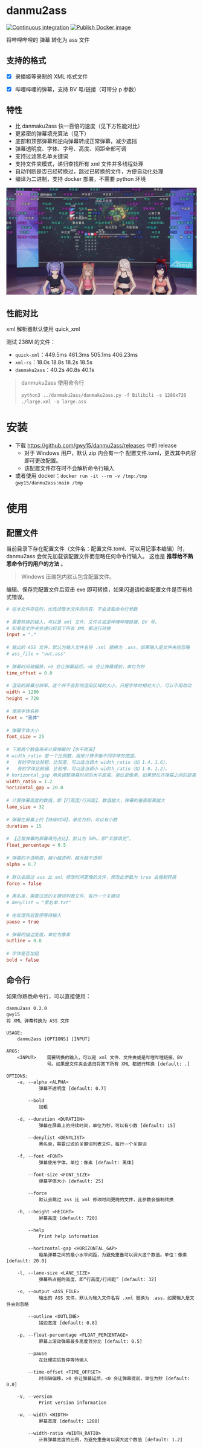 # danmu2ass
[![Continuous integration](https://github.com/gwy15/danmu2ass/actions/workflows/ci.yml/badge.svg)](https://github.com/gwy15/danmu2ass/actions/workflows/ci.yml)
[![Publish Docker image](https://github.com/gwy15/danmu2ass/actions/workflows/docker.yml/badge.svg)](https://github.com/gwy15/danmu2ass/actions/workflows/docker.yml)

将哔哩哔哩的 弹幕 转化为 ass 文件

## 支持的格式
- [x] 录播姬等录制的 XML 格式文件
- [x] 哔哩哔哩的弹幕，支持 BV 号/链接（可带分 p 参数）


## 特性
- 比 danmaku2ass 快一百倍的速度（见下方性能对比）
- 更紧密的弹幕填充算法（见下）
- 底部和顶部弹幕和逆向弹幕转成正常弹幕，减少遮挡
- 弹幕透明度、字体、字号、高度、间距全部可调
- 支持过滤黑名单关键词
- 支持文件夹模式，递归查找所有 xml 文件并多线程处理
- 自动判断是否已经转换过，跳过已转换的文件，方便自动化处理
- 编译为二进制，支持 docker 部署，不需要 python 环境

![填充算法示例](./resources/sample.png)

## 性能对比
xml 解析器默认使用 quick_xml

测试 238M 的文件：
- `quick-xml`：449.5ms 461.3ms 505.1ms 406.23ms
- `xml-rs`：18.0s 18.8s 18.2s 18.5s
- `danmaku2ass`：40.2s 40.8s 40.1s

> danmuku2ass 使用命令行
> 
> `python3 ../danmaku2ass/danmaku2ass.py -f Bilibili -s 1280x720 ./large.xml -o large.ass`

# 安装
- 下载 https://github.com/gwy15/danmu2ass/releases 中的 release
    - 对于 Windows 用户，默认 zip 内会有一个 配置文件.toml，更改其中内容即可更改配置。
    - 该配置文件存在时不会解析命令行输入
- 或者使用 docker：`docker run -it --rm -v /tmp:/tmp gwy15/danmu2ass:main /tmp`

# 使用
## 配置文件
当前目录下存在配置文件（文件名：配置文件.toml、可以用记事本编辑）时，
danmu2ass 会优先加载该配置文件而忽略任何命令行输入。
这也是 **推荐给不熟悉命令行的用户的方法** 。

> Windows 压缩包内默认包含配置文件。

编辑、保存完配置文件后双击 exe 即可转换，如果闪退请检查配置文件是否有格式错误。

```toml
# 在本文件存在时，优先读取本文件的内容，不会读取命令行参数

# 需要转换的输入，可以是 xml 文件、文件夹或是哔哩哔哩链接、BV 号。
# 如果是文件夹会递归将其下所有 XML 都进行转换
input = "."

# 输出的 ASS 文件，默认为输入文件名将 .xml 替换为 .ass，如果输入是文件夹则忽略
# ass_file = "out.ass"

# 弹幕时间轴偏移，>0 会让弹幕延后，<0 会让弹幕提前，单位为秒
time_offset = 0.0

# 渲染的屏幕分辨率，这个并不会影响渲染区域的大小，只是字体的相对大小，可以不用改动
width = 1280
height = 720

# 使用字体名称
font = "黑体"

# 弹幕字体大小
font_size = 25

# 下面两个数值用来计算弹幕的【水平距离】
# width_ratio 是一个比例数，用来计算平衡不同字体的宽度。
#   有的字体比较粗、比较宽，可以适当调大 width_ratio（如 1.4、1.6），
#   有的字体比较细、比较窄，可以适当调小 width_ratio（如 1.0、1.2）。
# horizontal_gap 用来调整弹幕时间的水平距离，单位是像素，如果想拉开弹幕之间的距离，可以调大 horizontal_gap
width_ratio = 1.2
horizontal_gap = 20.0

# 计算弹幕高度的数值，即【行高度/行间距】。数值越大，弹幕的垂直距离越大
lane_size = 32

# 弹幕在屏幕上的【持续时间】，单位为秒，可以有小数
duration = 15

# 【正常弹幕的屏幕填充占比】，默认为 50%，即“半屏填充”。
float_percentage = 0.5

# 弹幕的不透明度，越小越透明，越大越不透明
alpha = 0.7

# 默认会跳过 ass 比 xml 修改时间更晚的文件，修改此参数为 true 会强制转换
force = false

# 黑名单，需要过滤的关键词列表文件，每行一个关键词
# denylist = "黑名单.txt"

# 在处理完后暂停等待输入
pause = true

# 弹幕的描边宽度，单位为像素
outline = 0.8

# 字体是否加粗
bold = false
```

## 命令行
如果你熟悉命令行，可以直接使用：

```plaintext
danmu2ass 0.2.0
gwy15
将 XML 弹幕转换为 ASS 文件

USAGE:
    danmu2ass [OPTIONS] [INPUT]

ARGS:
    <INPUT>    需要转换的输入，可以是 xml 文件、文件夹或是哔哩哔哩链接、BV
               号。如果是文件夹会递归将其下所有 XML 都进行转换 [default: .]

OPTIONS:
    -a, --alpha <ALPHA>
            弹幕不透明度 [default: 0.7]

        --bold
            加粗

    -d, --duration <DURATION>
            弹幕在屏幕上的持续时间，单位为秒，可以有小数 [default: 15]

        --denylist <DENYLIST>
            黑名单，需要过滤的关键词列表文件，每行一个关键词

    -f, --font <FONT>
            弹幕使用字体。单位：像素 [default: 黑体]

        --font-size <FONT_SIZE>
            弹幕字体大小 [default: 25]

        --force
            默认会跳过 ass 比 xml 修改时间更晚的文件，此参数会强制转换

    -h, --height <HEIGHT>
            屏幕高度 [default: 720]

        --help
            Print help information

        --horizontal-gap <HORIZONTAL_GAP>
            每条弹幕之间的最小水平间距，为避免重叠可以调大这个数值。单位：像素 [default: 20.0]

    -l, --lane-size <LANE_SIZE>
            弹幕所占据的高度，即“行高度/行间距” [default: 32]

    -o, --output <ASS_FILE>
            输出的 ASS 文件，默认为输入文件名将 .xml 替换为 .ass，如果输入是文件夹则忽略

        --outline <OUTLINE>
            描边宽度 [default: 0.8]

    -p, --float-percentage <FLOAT_PERCENTAGE>
            屏幕上滚动弹幕最多高度百分比 [default: 0.5]

        --pause
            在处理完后暂停等待输入

        --time-offset <TIME_OFFSET>
            时间轴偏移，>0 会让弹幕延后，<0 会让弹幕提前，单位为秒 [default: 0.0]

    -V, --version
            Print version information

    -w, --width <WIDTH>
            屏幕宽度 [default: 1280]

        --width-ratio <WIDTH_RATIO>
            计算弹幕宽度的比例，为避免重叠可以调大这个数值 [default: 1.2]
```
